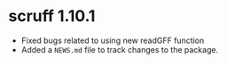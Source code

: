 # scruff 1.10.1

* Fixed bugs related to using new readGFF function
* Added a `NEWS.md` file to track changes to the package.
